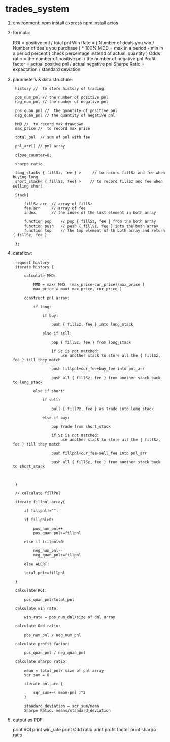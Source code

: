 # trades_system

1. environment:
    npm install express
    npm install axios


2. formula:
    
    ROI = positive pnl / total pnl
    Win Rate = ( Number of deals you win / Number of deals you purchase ) * 100%
    MDD = max in a period - min in a period percent ( check percentage instead of actuall quantity )
    Odds ratio = the number of positive pnl / the number of negative pnl
    Profit factor = actual positive pnl / actual negative pnl
    Sharpe Ratio =  expactation / standard deviation
    


3. parameters & data structure:

        history //  to store history of trading

        pos_num_pnl // the number of positive pnl
        neg_num_pnl // the number of negative pnl

        pos_quan_pnl //  the quantity of positive pnl
        neg_quan_pnl // the quantity of negative pnl

        MMD //  to record max drawdown
        max_price //  to record max price

        total_pnl  // sum of pnl with fee

        pnl_arr[] // pnl array

        close_counter=0;

        sharpo_ratio

        long_stack< { fillSz, fee } >     // to record fillSz and fee when buying long
        short_stack< { fillSz, fee} >    // to record fillSz and fee when selling short

        Stack{

            fillSz arr  // array of fillSz
            fee arr     // array of fee
            index       // the index of the last element in both array

            function pop    // pop { fillSz, fee } from the both array
            function push   // push { fillSz, fee } into the both array
            function top    // the top element of th both array and return { fillSz, fee }

        };

4. dataflow:

        request history
        iterate history {

            calculate MMD:

                MMD = max( MMD, (max_price-cur_price)/max_price )
                max_price = max( max_price, cur_price )

            construct pnl array:

                if long:

                    if buy:

                        push { fillSz, fee } into long_stack
                    
                    else if sell:

                        pop { fillSz, fee } from long_stack
                        
                        If Sz is not matched:
                            use another stack to store all the { fillSz, fee } till they match

                        push fillpnl+cur_fee+buy_fee into pnl_arr

                        push all { fillSz, fee } from another stack back to long_stack

                else if short:

                    if sell:

                        pull { fillPz, fee } as Trade into long_stack

                    else if buy:

                        pop Trade from short_stack
                        
                        if Sz is not matched:
                            use another stack to store all the { fillSz, fee } till they match
                        
                        push fillpnl+cur_fee+sell_fee into pnl_arr

                        push all { fillSz, fee } from another stack back to short_stack

            

        }

        // calculate fillPnl

        iterate fillpnl array{

            if fillpnl!="":

            if fillpnl>0:

                pos_num_pnl++
                pos_quan_pnl+=fillpnl

            else if fillpnl<0:

                neg_num_pnl--
                neg_quan_pnl+=fillpnl

            else ALERT!

            total_pnl+=fillpnl

        }

        calculate ROI:

            pos_quan_pnl/total_pnl

        calculate win rate:
            
            win_rate = pos_num_dnl/size of dnl array

        calculate Odd ratio:

            pos_num_pnl / neg_num_pnl
        
        calculate profit factor:

            pos_quan_pnl / neg_quan_pnl

        calculate sharpo ratio:

            mean = total_pnl/ size of pnl array
            sqr_sum = 0

            iterate pnl_arr {

                sqr_sum+=( mean-pnl )^2
            }

            standard_deviation = sqr_sum/mean
            Sharpe Ratio: means/standard_deviation

5. output as PDF

    print ROI
    print win_rate
    print Odd ratio
    print profit factor
    print sharpo ratio



            

                



        
